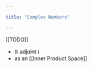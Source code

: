 ```yaml
---

title: "Complex Numbers"

---
```

[[TODO]]
- $\mathbb{R}$ adjoint $i$
- as an [[Inner Product Space]]